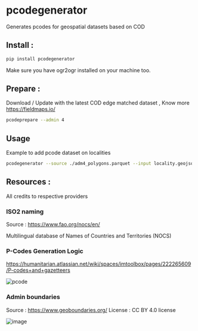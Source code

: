 # pcodegenerator
Generates pcodes for geospatial datasets based on COD 

## Install : 
```bash
pip install pcodegenerator
```

Make sure you have ogr2ogr installed on your machine too.

## Prepare :

Download / Update with the latest COD edge matched dataset , Know more https://fieldmaps.io/ 

```bash
pcodeprepare --admin 4
```

## Usage

Example to add pcode dataset on localities 

```bash
pcodegenerator --source ./adm4_polygons.parquet --input locality.geojson --output locality_pcodes.geojson
```



## Resources : 
All credits to respective providers 

### ISO2 naming

Source : https://www.fao.org/nocs/en/  

Multilingual database of Names of Countries and Territories (NOCS) 

### P-Codes Generation Logic

https://humanitarian.atlassian.net/wiki/spaces/imtoolbox/pages/222265609/P-codes+and+gazetteers

![pcode](https://github.com/user-attachments/assets/fd030038-f5cb-46af-b012-697478208a03)

### Admin boundaries

Source : https://www.geoboundaries.org/ 
License :  CC BY 4.0 license

![image](https://github.com/user-attachments/assets/3fd2f61a-5618-4b6c-a5ba-79cff4cd40ea)

